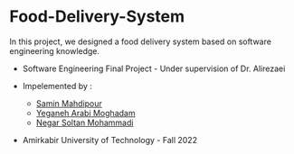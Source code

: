# Food-Delivery-System

In this project, we designed a food delivery system based on software engineering knowledge.

- Software Engineering Final Project - Under supervision of Dr. Alirezaei

- Impelemented by :
  - [Samin Mahdipour](https://github.com/Precioux) <br />
  - [Yeganeh Arabi Moghadam](https://github.com/ygarabimoghadam) <br />
  - [Negar Soltan Mohammadi](https://github.com/negrsm) <br />
- Amirkabir University of Technology - Fall 2022
